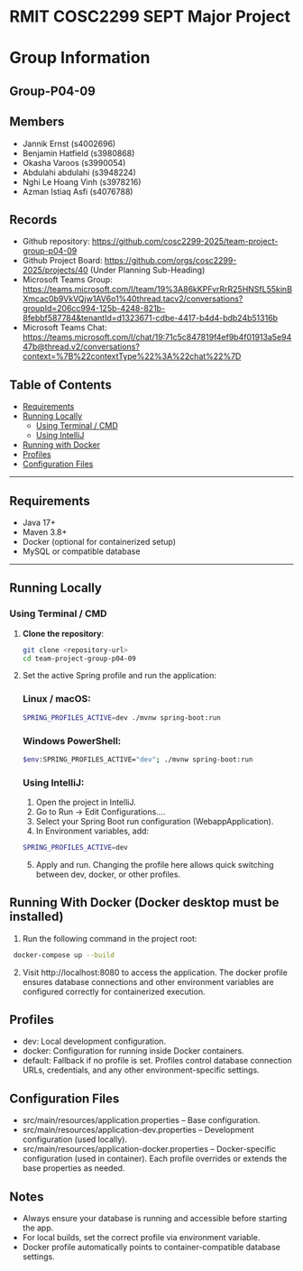 # RMIT COSC2299 SEPT Major Project

# Group Information

## Group-P04-09

## Members

- Jannik Ernst (s4002696)
- Benjamin Hatfield (s3980868)
- Okasha Varoos (s3990054)
- Abdulahi abdulahi (s3948224)
- Nghi Le Hoang Vinh (s3978216)
- Azman Istiaq Asfi (s4076788)

## Records

- Github repository: https://github.com/cosc2299-2025/team-project-group-p04-09
- Github Project Board: https://github.com/orgs/cosc2299-2025/projects/40 (Under Planning Sub-Heading)
- Microsoft Teams Group: https://teams.microsoft.com/l/team/19%3A86kKPFvrRrR25HNSfL55kinBXmcac0b9VkVQjw1AV6o1%40thread.tacv2/conversations?groupId=206cc994-125b-4248-821b-8febbf587784&tenantId=d1323671-cdbe-4417-b4d4-bdb24b51316b
- Microsoft Teams Chat: https://teams.microsoft.com/l/chat/19:71c5c847819f4ef9b4f01913a5e9447b@thread.v2/conversations?context=%7B%22contextType%22%3A%22chat%22%7D

## Table of Contents

- [Requirements](#requirements)
- [Running Locally](#running-locally)
  - [Using Terminal / CMD](#using-terminal--cmd)
  - [Using IntelliJ](#using-intellij)
- [Running with Docker](#running-with-docker)
- [Profiles](#profiles)
- [Configuration Files](#configuration-files)

---

## Requirements

- Java 17+
- Maven 3.8+
- Docker (optional for containerized setup)
- MySQL or compatible database

---

## Running Locally

### Using Terminal / CMD

1. **Clone the repository**:
   ```bash
   git clone <repository-url>
   cd team-project-group-p04-09
   ```
2. Set the active Spring profile and run the application:
   ### Linux / macOS:
   ```bash
   SPRING_PROFILES_ACTIVE=dev ./mvnw spring-boot:run
   ```
   ### Windows PowerShell:
   ```bash
   $env:SPRING_PROFILES_ACTIVE="dev"; ./mvnw spring-boot:run
   ```
   ### Using IntelliJ:
   1. Open the project in IntelliJ.
   2. Go to Run → Edit Configurations….
   3. Select your Spring Boot run configuration (WebappApplication).
   4. In Environment variables, add:
   ```bash
   SPRING_PROFILES_ACTIVE=dev
   ```
   5. Apply and run. Changing the profile here allows quick switching between dev, docker, or other profiles.

## Running With Docker (Docker desktop must be installed)

1.  Run the following command in the project root:

```bash
 docker-compose up --build
```

2. Visit http://localhost:8080 to access the application.
   The docker profile ensures database connections and other environment variables are configured correctly for containerized execution.

## Profiles

- dev: Local development configuration.
- docker: Configuration for running inside Docker containers.
- default: Fallback if no profile is set.
  Profiles control database connection URLs, credentials, and any other environment-specific settings.

## Configuration Files

- src/main/resources/application.properties – Base configuration.
- src/main/resources/application-dev.properties – Development configuration (used locally).
- src/main/resources/application-docker.properties – Docker-specific configuration (used in container).
  Each profile overrides or extends the base properties as needed.

## Notes

- Always ensure your database is running and accessible before starting the app.
- For local builds, set the correct profile via environment variable.
- Docker profile automatically points to container-compatible database settings.

```

```
